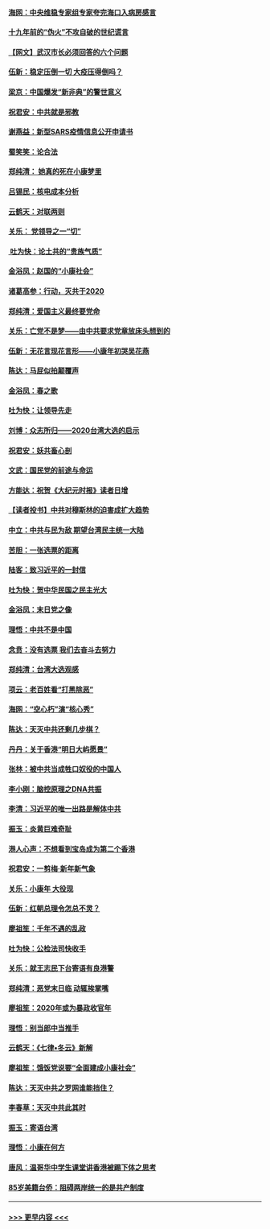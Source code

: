 #### [海网：中央维稳专家组专家夸完海口入病房感言](../pages/nsc993/n11815138.md?t=01231811) 
#### [十九年前的“伪火”不攻自破的世纪谎言](../pages/nsc993/n11813238.md?t=01231811) 
#### [【网文】武汉市长必须回答的六个问题](../pages/nsc993/n11813848.md?t=01231811) 
#### [伍新：稳定压倒一切 大疫压得倒吗？](../pages/nsc993/n11812634.md?t=01231811) 
#### [梁京：中国爆发“新非典”的警世意义](../pages/nsc993/n11812554.md?t=01231811) 
#### [祝君安：中共就是邪教](../pages/nsc993/n11812431.md?t=01231811) 
#### [谢燕益：新型SARS疫情信息公开申请书](../pages/nsc993/n11808840.md?t=01231811) 
#### [蜀笑笑：论合法](../pages/nsc993/n11808064.md?t=01231811) 
#### [郑纯清： 她真的死在小康梦里](../pages/nsc993/n11806623.md?t=01231811) 
#### [吕锡民：核电成本分析](../pages/nsc993/n11806284.md?t=01231811) 
#### [云鹤天：对联两则](../pages/nsc993/n11805957.md?t=01231811) 
#### [关乐： 党领导之一“切”](../pages/nsc993/n11804505.md?t=01231811) 
#### [ 吐为快：论土共的“贵族气质”](../pages/nsc993/n11804490.md?t=01231811) 
#### [金浴凤：赵国的“小康社会”](../pages/nsc993/n11804452.md?t=01231811) 
#### [诸葛高参：行动，灭共于2020](../pages/nsc993/n11804120.md?t=01231811) 
#### [郑纯清：爱国主义最终要党命](../pages/nsc993/n11802197.md?t=01231811) 
#### [关乐：亡党不是梦——由中共要求党章放床头想到的](../pages/nsc993/n11802156.md?t=01231811) 
#### [伍新：无花言现花言形——小康年初哭吴花燕](../pages/nsc993/n11800044.md?t=01231811) 
#### [陈达：马屁似拍颠覆声](../pages/nsc993/n11800010.md?t=01231811) 
#### [金浴凤：春之歌](../pages/nsc993/n11797687.md?t=01231811) 
#### [吐为快：让领导先走](../pages/nsc993/n11797512.md?t=01231811) 
#### [刘博：众志所归——2020台湾大选的启示](../pages/nsc993/n11796878.md?t=01231811) 
#### [祝君安：妖共畜心剖](../pages/nsc993/n11794273.md?t=01231811) 
#### [文武：国民党的前途与命运](../pages/nsc993/n11794198.md?t=01231811) 
#### [方能达：祝贺《大纪元时报》读者日增](../pages/nsc993/n11793807.md?t=01231811) 
#### [【读者投书】中共对穆斯林的迫害成扩大趋势](../pages/nsc993/n11791371.md?t=01231811) 
#### [中立：中共与民为敌 期望台湾民主统一大陆](../pages/nsc993/n11790392.md?t=01231811) 
#### [苦胆：一张选票的距离](../pages/nsc993/n11788914.md?t=01231811) 
#### [陆客：致习近平的一封信](../pages/nsc993/n11788867.md?t=01231811) 
#### [吐为快：贺中华民国之民主光大](../pages/nsc993/n11788618.md?t=01231811) 
#### [金浴凤：末日党之像](../pages/nsc993/n11787475.md?t=01231811) 
#### [理悟：中共不是中国](../pages/nsc993/n11787463.md?t=01231811) 
#### [念贲：没有选票  我们去奋斗去努力](../pages/nsc993/n11787398.md?t=01231811) 
#### [郑纯清：台湾大选观感](../pages/nsc993/n11786210.md?t=01231811) 
#### [项云：老百姓看“打黑除恶”](../pages/nsc993/n11785398.md?t=01231811) 
#### [海网：“空心朽”演“核心秀”](../pages/nsc993/n11783874.md?t=01231811) 
#### [陈达：天灭中共还剩几步棋？](../pages/nsc993/n11783719.md?t=01231811) 
#### [丹丹：关于香港“明日大屿愿景”](../pages/nsc993/n11783273.md?t=01231811) 
#### [张林：被中共当成牲口奴役的中国人](../pages/nsc993/n11782397.md?t=01231811) 
#### [李小刚：脑控原理之DNA共振](../pages/nsc993/n11780962.md?t=01231811) 
#### [李清：习近平的唯一出路是解体中共](../pages/nsc993/n11780866.md?t=01231811) 
#### [振玉：炎黄巨难奇耻](../pages/nsc993/n11779632.md?t=01231811) 
#### [港人心声：不想看到宝岛成为第二个香港](../pages/nsc993/n11778817.md?t=01231811) 
#### [祝君安：一剪梅‧新年新气象](../pages/nsc993/n11776340.md?t=01231811) 
#### [关乐：小康年 大役现](../pages/nsc993/n11774213.md?t=01231811) 
#### [伍新：红朝总理令怎总不灵？](../pages/nsc993/n11770813.md?t=01231811) 
#### [廖祖笙：千年不遇的乱政](../pages/nsc993/n11770373.md?t=01231811) 
#### [吐为快：公检法司快收手](../pages/nsc993/n11770359.md?t=01231811) 
#### [关乐：就王志民下台寄语有良港警](../pages/nsc993/n11769903.md?t=01231811) 
#### [郑纯清：恶党末日临 动辄挨掌嘴](../pages/nsc993/n11769356.md?t=01231811) 
#### [廖祖笙：2020年或为暴政收官年](../pages/nsc993/n11768216.md?t=01231811) 
#### [理悟：别当郎中当推手](../pages/nsc993/n11768243.md?t=01231811) 
#### [云鹤天：《七律▪冬云》新解](../pages/nsc993/n11768204.md?t=01231811) 
#### [廖祖笙：饿饭党说要“全面建成小康社会”](../pages/nsc993/n11767482.md?t=01231811) 
#### [陈达：天灭中共之罗网谁能挡住？](../pages/nsc993/n11767465.md?t=01231811) 
#### [李春草：天灭中共此其时](../pages/nsc993/n11767452.md?t=01231811) 
#### [振玉：寄语台湾](../pages/nsc993/n11767432.md?t=01231811) 
#### [理悟：小康在何方](../pages/nsc993/n11767394.md?t=01231811) 
#### [唐风：温哥华中学生课堂讲香港被踢下体之思考](../pages/nsc993/n11766848.md?t=01231811) 
#### [85岁美籍台侨：阻碍两岸统一的是共产制度](../pages/nsc993/n11765043.md?t=01231811) 

----
#### [ >>> 更早内容 <<< ](../indexes/nsc993-earlier.md)
